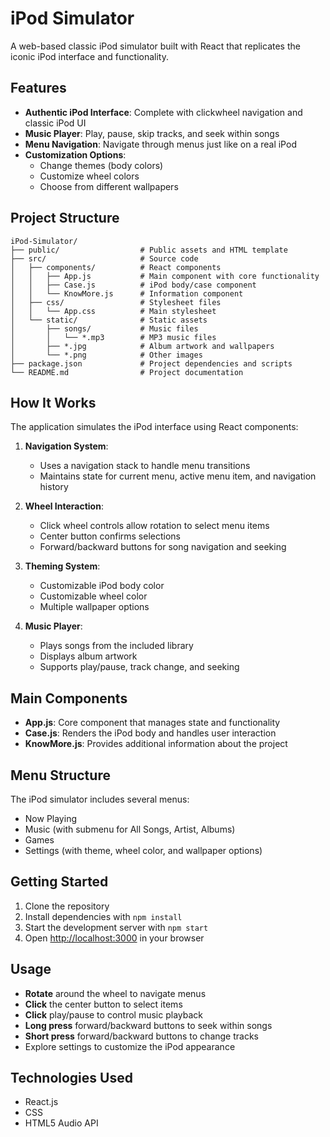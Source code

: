 # iPod Simulator

A web-based classic iPod simulator built with React that replicates the iconic iPod interface and functionality.

## Features

- **Authentic iPod Interface**: Complete with clickwheel navigation and classic iPod UI
- **Music Player**: Play, pause, skip tracks, and seek within songs
- **Menu Navigation**: Navigate through menus just like on a real iPod
- **Customization Options**:
  - Change themes (body colors)
  - Customize wheel colors
  - Choose from different wallpapers

## Project Structure

```
iPod-Simulator/
├── public/                  # Public assets and HTML template
├── src/                     # Source code
│   ├── components/          # React components
│   │   ├── App.js           # Main component with core functionality
│   │   ├── Case.js          # iPod body/case component
│   │   └── KnowMore.js      # Information component
│   ├── css/                 # Stylesheet files
│   │   └── App.css          # Main stylesheet
│   └── static/              # Static assets
│       ├── songs/           # Music files
│       │   └── *.mp3        # MP3 music files
│       ├── *.jpg            # Album artwork and wallpapers
│       └── *.png            # Other images
├── package.json             # Project dependencies and scripts
└── README.md                # Project documentation
```

## How It Works

The application simulates the iPod interface using React components:

1. **Navigation System**: 
   - Uses a navigation stack to handle menu transitions
   - Maintains state for current menu, active menu item, and navigation history

2. **Wheel Interaction**:
   - Click wheel controls allow rotation to select menu items
   - Center button confirms selections
   - Forward/backward buttons for song navigation and seeking

3. **Theming System**:
   - Customizable iPod body color
   - Customizable wheel color
   - Multiple wallpaper options

4. **Music Player**:
   - Plays songs from the included library
   - Displays album artwork
   - Supports play/pause, track change, and seeking

## Main Components

- **App.js**: Core component that manages state and functionality
- **Case.js**: Renders the iPod body and handles user interaction
- **KnowMore.js**: Provides additional information about the project

## Menu Structure

The iPod simulator includes several menus:
- Now Playing
- Music (with submenu for All Songs, Artist, Albums)
- Games
- Settings (with theme, wheel color, and wallpaper options)

## Getting Started

1. Clone the repository
2. Install dependencies with `npm install`
3. Start the development server with `npm start`
4. Open [http://localhost:3000](http://localhost:3000) in your browser

## Usage

- **Rotate** around the wheel to navigate menus
- **Click** the center button to select items
- **Click** play/pause to control music playback
- **Long press** forward/backward buttons to seek within songs
- **Short press** forward/backward buttons to change tracks
- Explore settings to customize the iPod appearance

## Technologies Used

- React.js
- CSS
- HTML5 Audio API
